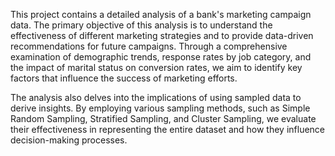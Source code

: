 This project contains a detailed analysis of a bank's marketing campaign data. The primary objective of this analysis is to understand the effectiveness of different marketing strategies and to provide data-driven recommendations for future campaigns. Through a comprehensive examination of demographic trends, response rates by job category, and the impact of marital status on conversion rates, we aim to identify key factors that influence the success of marketing efforts.

The analysis also delves into the implications of using sampled data to derive insights. By employing various sampling methods, such as Simple Random Sampling, Stratified Sampling, and Cluster Sampling, we evaluate their effectiveness in representing the entire dataset and how they influence decision-making processes.
